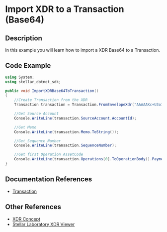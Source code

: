 # Import XDR to a Transaction (Base64)

## Description
In this example you will learn how to import a XDR Base64 to a Transaction.


## Code Example

```csharp
using System;
using stellar_dotnet_sdk;

public void ImportXDRBase64ToTransaction()
{
    //Create Transaction from the XDR
    Transaction transaction = Transaction.FromEnvelopeXdr("AAAAAKc+U3o1WjRxpnB6oOH2Og/zKt1Lc30vUzmujsNNCBr0AAAAZACZoa8AAAABAAAAAAAAAAAAAAABAAAAAQAAAACnPlN6NVo0caZweqDh9joP8yrdS3N9L1M5ro7DTQga9AAAAAEAAAAAF+GO8KrTBkIS3/UKI9eWmcC0Ohywzz4DhJjazdgP8TQAAAACU0tJTjAxAAAAAAAAAAAAAKc+U3o1WjRxpnB6oOH2Og/zKt1Lc30vUzmujsNNCBr0AAAA6NSlEAAAAAAAAAAAAU0IGvQAAABAm9m56U4mizdoj4iE1lOi05hu72yrZpFHhJHvCHX2YFlJPhmldjUwB4M2V7pgyQpqrqYKbZ7sHjMYHwj+7KbLCg==");

    //Get Source Account
    Console.WriteLine(transaction.SourceAccount.AccountId);

    //Get Memo
    Console.WriteLine(transaction.Memo.ToString());

    //Get Sequence Number
    Console.WriteLine(transaction.SequenceNumber);

    //Get first Operation AssetCode
    Console.WriteLine(transaction.Operations[0].ToOperationBody().PaymentOp.Asset.AlphaNum12.AssetCode);
}
```


## Documentation References
- [Transaction](https://elucidsoft.github.io/dotnet-stellar-sdk/api/stellar_dotnet_sdk.Transaction.html)

## Other References

- [XDR Concept](https://www.stellar.org/developers/guides/concepts/xdr.html)
- [Stellar Laboratory XDR Viewer](https://www.stellar.org/laboratory/#xdr-viewer?type=TransactionEnvelope&network=test)
